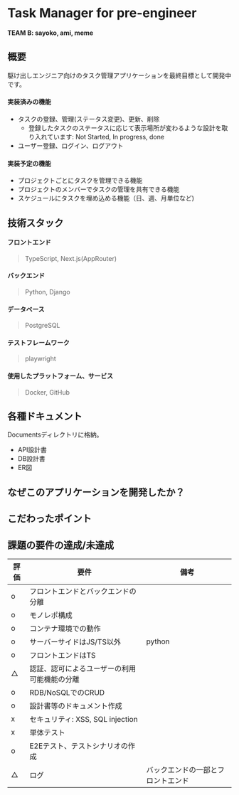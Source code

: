 # Task Manager for pre-engineer
**TEAM B: sayoko, ami, meme**

## 概要
駆け出しエンジニア向けのタスク管理アプリケーションを最終目標として開発中です。
#### 実装済みの機能
- タスクの登録、管理(ステータス変更)、更新、削除
  - 登録したタスクのステータスに応じて表示場所が変わるような設計を取り入れています: Not Started, In progress, done
- ユーザー登録、ログイン、ログアウト
#### 実装予定の機能
- プロジェクトごとにタスクを管理できる機能
- プロジェクトのメンバーでタスクの管理を共有できる機能
- スケジュールにタスクを埋め込める機能（日、週、月単位など)

## 技術スタック
#### フロントエンド
> TypeScript, Next.js(AppRouter)
#### バックエンド
> Python, Django
#### データベース
> PostgreSQL
#### テストフレームワーク
> playwright
#### 使用したプラットフォーム、サービス
> Docker, GitHub

## 各種ドキュメント
Documentsディレクトリに格納。
- API設計書
- DB設計書
- ER図

## なぜこのアプリケーションを開発したか？

## こだわったポイント

## 課題の要件の達成/未達成
|評価|要件|備考|
|---|----|---|
| o |フロントエンドとバックエンドの分離|  |
| o |モノレポ構成|  |
| o |コンテナ環境での動作|  |
| o |サーバーサイドはJS/TS以外| python |
| o | フロントエンドはTS|  |
| △ |認証、認可によるユーザーの利用可能機能の分離|  |
| o | RDB/NoSQLでのCRUD|  |
| o |設計書等のドキュメント作成|  |
| x |セキュリティ: XSS, SQL injection|  |
| x |単体テスト|  |
| o |E2Eテスト、テストシナリオの作成|  |
| △ |ログ| バックエンドの一部とフロントエンド|
